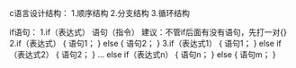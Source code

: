 c语言设计结构：
  1.顺序结构
  2.分支结构
  3.循环结构

if语句：
	1.if（表达式）
    语句（指令）
    建议：不管if后面有没有语句，先打一对{}
	2.if（表达式）
    {
      语句1；
    }
    else
    {
      语句2；
    }
	3.if（表达式1）
    {
      语句1；
    }
    else if（表达式2）
    {
      语句2；
    }
    ...
    else if（表达式n）
    {
      语句n；
    }
    else
    {
      语句m；
    }
